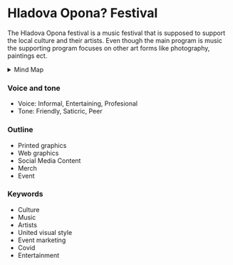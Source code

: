 # Hladova Opona? Festival
The Hladova Opona festival is a music festival that is supposed to support the local culture and their artists. Even though the main program is music the supporting program focuses on other art forms like photography, paintings ect.

<details>
  <summary>Mind Map</summary>
  
  ![Mind Map](mindmap.png)
  </details>
  
### Voice and tone
- Voice: Informal, Entertaining, Profesional
- Tone: Friendly, Saticric, Peer

### Outline
- Printed graphics
- Web graphics
- Social Media Content
- Merch
- Event

### Keywords
- Culture
- Music
- Artists
- United visual style
- Event marketing
- Covid
- Entertainment
